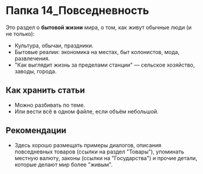 # Папка 14_Повседневность

Это раздел о **бытовой жизни** мира, о том, как живут обычные люди (и не только):
- Культура, обычаи, праздники.
- Бытовые реалии: экономика на местах, быт колонистов, мода, развлечения.
- "Как выглядит жизнь за пределами станции" — сельское хозяйство, заводы, города.

## Как хранить статьи

- Можно разбивать по теме.
- Или вести всё в одном файле, если объём небольшой.

## Рекомендации
- Здесь хорошо размещать примеры диалогов, описания повседневных товаров (ссылки на раздел "Товары"), упоминать местную валюту, законы (ссылки на "Государства") и прочие детали, которые делают мир более "живым".

